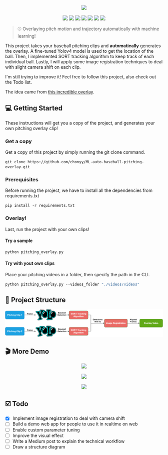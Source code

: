 <p align=center>
    <img src="img/7-balls.gif">
</p>

<p align=center>
    <a target="_blank" href="https://travis-ci.com/chonyy/ML-auto-baseball-pitching-overlay" title="Build Status"><img src="https://travis-ci.com/chonyy/ML-auto-baseball-pitching-overlay.svg?branch=master"></a>
    <a target="_blank" href="#" title="language count"><img src="https://img.shields.io/github/languages/count/chonyy/ML-auto-baseball-pitching-overlay"></a>
    <a target="_blank" href="#" title="top language"><img src="https://img.shields.io/github/languages/top/chonyy/ML-auto-baseball-pitching-overlay?color=orange"></a>
    <a target="_blank" href="https://img.shields.io/github/pipenv/locked/python-version/chonyy/daily-nba" title="Python version"><img src="https://img.shields.io/github/pipenv/locked/python-version/chonyy/daily-nba?color=green"></a>
    <a target="_blank" href="https://opensource.org/licenses/MIT" title="License: MIT"><img src="https://img.shields.io/badge/License-MIT-blue.svg"></a>
    <a target="_blank" href="#" title="repo size"><img src="https://img.shields.io/github/repo-size/chonyy/ML-auto-baseball-pitching-overlay"></a>
    <a target="_blank" href="http://makeapullrequest.com" title="PRs Welcome"><img src="https://img.shields.io/badge/PRs-welcome-brightgreen.svg"></a>
</p>

> ⚾ Overlaying pitch motion and trajectory automatically with machine learning!

This project takes your baseball pitching clips and **automatically** generates the overlay. A fine-tuned Yolov4 model is used to get the location of the ball. Then, I implemented SORT tracking algorithm to keep track of each individual ball. Lastly, I will apply some image registration techniques to deal with slight camera shift on each clip.

I'm still trying to improve it! Feel free to follow this project, also check out the Todo list.

The idea came from [this incredible overlay](https://www.youtube.com/watch?v=jUbAAurrnwU&ab_channel=YuTubeKs).

## 💻 Getting Started

These instructions will get you a copy of the project, and generates your own pitching overlay clip!

### Get a copy

Get a copy of this project by simply running the git clone command.

```git
git clone https://github.com/chonyy/ML-auto-baseball-pitching-overlay.git
```

### Prerequisites

Before running the project, we have to install all the dependencies from requirements.txt

```pip
pip install -r requirements.txt
```

### Overlay!

Last, run the project with your own clips!

#### Try a sample

```python
python pitching_overlay.py
```

#### Try with yout own clips

Place your pitching videos in a folder, then specify the path in the CLI.

```python
python pitching_overlay.py --videos_folder "./videos/videos"
```

## 🔨 Project Structure

<p align=center>
    <img src="img/structure.png">
</p>

## 🎬 More Demo

<p align=center>
    <img src="img/2_balls_new.gif">
</p>
<p align=center>
    <img src="img/4-balls.gif">
</p>
<p align=center>
    <img src="img/3-balls.gif">
</p>

## ☑️ Todo

-   [x] Implement image registration to deal with camera shift
-   [ ] Build a demo web app for people to use it in realtime on web
-   [ ] Enable custom parameter tuning
-   [ ] Improve the visual effect
-   [ ] Write a Medium post to explain the technical workflow
-   [ ] Draw a structure diagram
